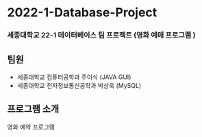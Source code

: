 # 2022-1-Database-Project

### 세종대학교 22-1 데이터베이스 팀 프로젝트 (영화 예매 프로그램 )

## 팀원
- 세종대학교 컴퓨터공학과 주이식 (JAVA GUI)
- 세종대학교 전자정보통신공학과 박상욱 (MySQL)

## 프로그램 소개
영화 예약 프로그램
